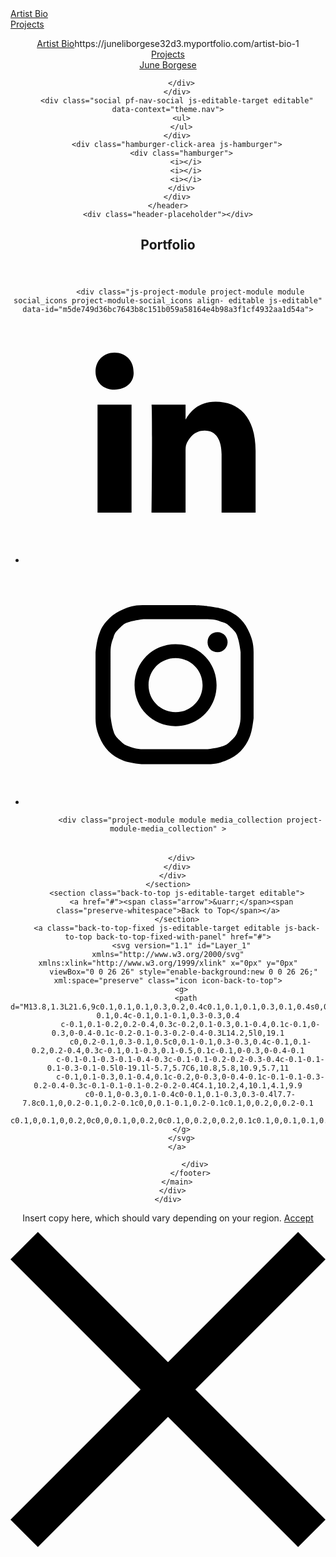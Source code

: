 <!DOCTYPE HTML>
<html lang="en-US">
<head>
 </script>
</head>
        <body class="transition-enabled">  <div class='page-background-video page-background-video-with-panel'>
  </div>
  <div class="js-responsive-nav">
    <div class="responsive-nav has-social">
      <div class="close-responsive-click-area js-close-responsive-nav">
        <div class="close-responsive-button"></div>
      </div>
          <nav class="nav-container js-editable-target editable">
      <div class="page-title">
        <a href="/artist-bio-1" >Artist Bio</a>
      </div>
      <div class="page-title">
        <a href="/projects" >Projects</a>
      </div>
          </nav>
        <div class="social pf-nav-social js-editable-target editable" data-context="theme.nav">
          <ul>
          </ul>
        </div>
    </div>
  </div>
    <header class="site-header js-site-header js-editable-target editable  js-fixed-nav js-editable-target editable" data-context="theme.nav">
        <nav class="nav-container js-editable-target editable">
      <div class="page-title">
        <a href="/artist-bio-1" >Artist Bio</a>https://juneliborgese32d3.myportfolio.com/artist-bio-1
      </div>
      <div class="page-title">
        <a href="/projects" >Projects</a>
      </div>
        </nav>
        <div class="logo-wrap js-editable-target editable" data-context="theme.nav">
          <div class="logo logo-text  ">
              <a href="" class="preserve-whitespace">June Borgese</a>

          </div>
        </div>
        <div class="social pf-nav-social js-editable-target editable" data-context="theme.nav">
          <ul>
          </ul>
        </div>
        <div class="hamburger-click-area js-hamburger">
          <div class="hamburger">
            <i></i>
            <i></i>
            <i></i>
          </div>
        </div>
    </header>
    <div class="header-placeholder"></div>
  <div class="site-wrap cfix js-site-wrap">
    <div class="site-container">
      <div class="site-content">
        <main>
  <div class="page-container js-editable-target editable" data-context="page.page.container">
    <section class="page standard-modules">
        <header class="page-header content js-editable-target editable" data-context="pages" data-identity="id:p5de7478a3227d330c16e442b633c49f9067ce84f770e9b174a235" data-menu="Page Header">
            <h1 class="title preserve-whitespace">Portfolio</h1>
            <p class="description"></p>
        </header>
      <div class="page-content js-page-content js-editable-target editable" data-context="pages" data-identity="id:p5de7478a3227d330c16e442b633c49f9067ce84f770e9b174a235" data-menu="Page Content">
        <div id="project-canvas" class="js-project-modules modules content">
          <div id="project-modules">
              
              
              
              
              
              
              
              
              <div class="js-project-module project-module module social_icons project-module-social_icons align- editable js-editable" data-id="m5de749d36bc7643b8c151b059a58164e4b98a3f1cf4932aa1d54a">
  <div class="module-content module-content-social_icons js-module-content">
      <div class="social">
        <ul>
              <li>
                <a href="http://www.linkedin.com/in/june-li-borgese-3a7548177" target="_blank">
                  <svg version="1.1" id="Layer_1" xmlns="http://www.w3.org/2000/svg" xmlns:xlink="http://www.w3.org/1999/xlink" viewBox="0 0 30 24" style="enable-background:new 0 0 30 24;" xml:space="preserve" class="icon">
                  <path id="path-1_24_" d="M19.6,19v-5.8c0-1.4-0.5-2.4-1.7-2.4c-1,0-1.5,0.7-1.8,1.3C16,12.3,16,12.6,16,13v6h-3.4
                    c0,0,0.1-9.8,0-10.8H16v1.5c0,0,0,0,0,0h0v0C16.4,9,17.2,7.9,19,7.9c2.3,0,4,1.5,4,4.9V19H19.6z M8.9,6.7L8.9,6.7
                    C7.7,6.7,7,5.9,7,4.9C7,3.8,7.8,3,8.9,3s1.9,0.8,1.9,1.9C10.9,5.9,10.1,6.7,8.9,6.7z M10.6,19H7.2V8.2h3.4V19z"/>
                  </svg>
                </a>
              </li>
              <li>
                <a href="http://www.instagram.com/junelibee/?hl=en" target="_blank">
                  <svg version="1.1" id="Layer_1" xmlns="http://www.w3.org/2000/svg" xmlns:xlink="http://www.w3.org/1999/xlink" viewBox="0 0 30 24" style="enable-background:new 0 0 30 24;" xml:space="preserve" class="icon">
                  <g>
                    <path d="M15,5.4c2.1,0,2.4,0,3.2,0c0.8,0,1.2,0.2,1.5,0.3c0.4,0.1,0.6,0.3,0.9,0.6c0.3,0.3,0.5,0.5,0.6,0.9
                      c0.1,0.3,0.2,0.7,0.3,1.5c0,0.8,0,1.1,0,3.2s0,2.4,0,3.2c0,0.8-0.2,1.2-0.3,1.5c-0.1,0.4-0.3,0.6-0.6,0.9c-0.3,0.3-0.5,0.5-0.9,0.6
                      c-0.3,0.1-0.7,0.2-1.5,0.3c-0.8,0-1.1,0-3.2,0s-2.4,0-3.2,0c-0.8,0-1.2-0.2-1.5-0.3c-0.4-0.1-0.6-0.3-0.9-0.6
                      c-0.3-0.3-0.5-0.5-0.6-0.9c-0.1-0.3-0.2-0.7-0.3-1.5c0-0.8,0-1.1,0-3.2s0-2.4,0-3.2c0-0.8,0.2-1.2,0.3-1.5c0.1-0.4,0.3-0.6,0.6-0.9
                      c0.3-0.3,0.5-0.5,0.9-0.6c0.3-0.1,0.7-0.2,1.5-0.3C12.6,5.4,12.9,5.4,15,5.4 M15,4c-2.2,0-2.4,0-3.3,0c-0.9,0-1.4,0.2-1.9,0.4
                      c-0.5,0.2-1,0.5-1.4,0.9C7.9,5.8,7.6,6.2,7.4,6.8C7.2,7.3,7.1,7.9,7,8.7C7,9.6,7,9.8,7,12s0,2.4,0,3.3c0,0.9,0.2,1.4,0.4,1.9
                      c0.2,0.5,0.5,1,0.9,1.4c0.4,0.4,0.9,0.7,1.4,0.9c0.5,0.2,1.1,0.3,1.9,0.4c0.9,0,1.1,0,3.3,0s2.4,0,3.3,0c0.9,0,1.4-0.2,1.9-0.4
                      c0.5-0.2,1-0.5,1.4-0.9c0.4-0.4,0.7-0.9,0.9-1.4c0.2-0.5,0.3-1.1,0.4-1.9c0-0.9,0-1.1,0-3.3s0-2.4,0-3.3c0-0.9-0.2-1.4-0.4-1.9
                      c-0.2-0.5-0.5-1-0.9-1.4c-0.4-0.4-0.9-0.7-1.4-0.9c-0.5-0.2-1.1-0.3-1.9-0.4C17.4,4,17.2,4,15,4L15,4L15,4z"/>
                    <path d="M15,7.9c-2.3,0-4.1,1.8-4.1,4.1s1.8,4.1,4.1,4.1s4.1-1.8,4.1-4.1S17.3,7.9,15,7.9L15,7.9z M15,14.7c-1.5,0-2.7-1.2-2.7-2.7
                      c0-1.5,1.2-2.7,2.7-2.7s2.7,1.2,2.7,2.7C17.7,13.5,16.5,14.7,15,14.7L15,14.7z"/>
                    <path d="M20.2,7.7c0,0.5-0.4,1-1,1s-1-0.4-1-1s0.4-1,1-1S20.2,7.2,20.2,7.7L20.2,7.7z"/>
                  </g>
                  </svg>
                </a>
              </li>
        </ul>
      </div>
  </div>
</div>

              
              
              
              
              
              
              
              
              <div class="project-module module media_collection project-module-media_collection" >
  <div class="grid--main js-grid-main">
    <div class="grid__item-container js-grid-item-container" data-flex-grow="346.66666666667" style="width:346.66666666667px; flex-grow:346.66666666667;" data-width="1920" data-height="1440">
      <script type="text/html" class="js-lightbox-slide-content">
        <div class="grid__image-wrapper">
          <img src="https://pro2-bar-s3-cdn-cf3.myportfolio.com/7627ee67-467e-497a-b6f9-2750956a5ef8/eb70dd60-2a31-4a5c-a597-d8b53be79c4a_rw_1920.JPG?h=12250f979651a4f811bc3442043aa4f9" srcset="https://pro2-bar-s3-cdn-cf3.myportfolio.com/7627ee67-467e-497a-b6f9-2750956a5ef8/eb70dd60-2a31-4a5c-a597-d8b53be79c4a_rw_600.JPG?h=3436a55304a9b0cfaa87f96dac4ab02e 600w,https://pro2-bar-s3-cdn-cf3.myportfolio.com/7627ee67-467e-497a-b6f9-2750956a5ef8/eb70dd60-2a31-4a5c-a597-d8b53be79c4a_rw_1200.JPG?h=4fdc0d6646bd9742397b82e01a1517a6 1200w,https://pro2-bar-s3-cdn-cf3.myportfolio.com/7627ee67-467e-497a-b6f9-2750956a5ef8/eb70dd60-2a31-4a5c-a597-d8b53be79c4a_rw_1920.JPG?h=12250f979651a4f811bc3442043aa4f9 1920w," sizes="(max-width: 1920px) 100vw, 1920px">
        <div>
      </script>
      <img
        class="grid__item-image js-grid__item-image grid__item-image-lazy js-lazy"
        src="data:image/gif;base64,R0lGODlhAQABAIAAAAAAAP///yH5BAEAAAAALAAAAAABAAEAAAIBRAA7"
        data-src="https://pro2-bar-s3-cdn-cf3.myportfolio.com/7627ee67-467e-497a-b6f9-2750956a5ef8/eb70dd60-2a31-4a5c-a597-d8b53be79c4a_rw_1920.JPG?h=12250f979651a4f811bc3442043aa4f9"
        data-srcset="https://pro2-bar-s3-cdn-cf3.myportfolio.com/7627ee67-467e-497a-b6f9-2750956a5ef8/eb70dd60-2a31-4a5c-a597-d8b53be79c4a_rw_600.JPG?h=3436a55304a9b0cfaa87f96dac4ab02e 600w,https://pro2-bar-s3-cdn-cf3.myportfolio.com/7627ee67-467e-497a-b6f9-2750956a5ef8/eb70dd60-2a31-4a5c-a597-d8b53be79c4a_rw_1200.JPG?h=4fdc0d6646bd9742397b82e01a1517a6 1200w,https://pro2-bar-s3-cdn-cf3.myportfolio.com/7627ee67-467e-497a-b6f9-2750956a5ef8/eb70dd60-2a31-4a5c-a597-d8b53be79c4a_rw_1920.JPG?h=12250f979651a4f811bc3442043aa4f9 1920w,"
      >
      <span class="grid__item-filler" style="padding-bottom:75%;"></span>
    </div>
    <div class="grid__item-container js-grid-item-container" data-flex-grow="268.38709677419" style="width:268.38709677419px; flex-grow:268.38709677419;" data-width="640" data-height="620">
      <script type="text/html" class="js-lightbox-slide-content">
        <div class="grid__image-wrapper">
          <img src="https://pro2-bar-s3-cdn-cf1.myportfolio.com/7627ee67-467e-497a-b6f9-2750956a5ef8/925c6b7e-80a3-4d76-bbf6-244367275d4b_rw_1200.JPG?h=a5303a000a2d46a386400d9501f3c912" srcset="https://pro2-bar-s3-cdn-cf1.myportfolio.com/7627ee67-467e-497a-b6f9-2750956a5ef8/925c6b7e-80a3-4d76-bbf6-244367275d4b_rw_600.JPG?h=7894804fc7eb452d3441ac123563c067 600w,https://pro2-bar-s3-cdn-cf1.myportfolio.com/7627ee67-467e-497a-b6f9-2750956a5ef8/925c6b7e-80a3-4d76-bbf6-244367275d4b_rw_1200.JPG?h=a5303a000a2d46a386400d9501f3c912 640w," sizes="(max-width: 640px) 100vw, 640px">
        <div>
      </script>
      <img
        class="grid__item-image js-grid__item-image grid__item-image-lazy js-lazy"
        src="data:image/gif;base64,R0lGODlhAQABAIAAAAAAAP///yH5BAEAAAAALAAAAAABAAEAAAIBRAA7"
        data-src="https://pro2-bar-s3-cdn-cf1.myportfolio.com/7627ee67-467e-497a-b6f9-2750956a5ef8/925c6b7e-80a3-4d76-bbf6-244367275d4b_rw_1200.JPG?h=a5303a000a2d46a386400d9501f3c912"
        data-srcset="https://pro2-bar-s3-cdn-cf1.myportfolio.com/7627ee67-467e-497a-b6f9-2750956a5ef8/925c6b7e-80a3-4d76-bbf6-244367275d4b_rw_600.JPG?h=7894804fc7eb452d3441ac123563c067 600w,https://pro2-bar-s3-cdn-cf1.myportfolio.com/7627ee67-467e-497a-b6f9-2750956a5ef8/925c6b7e-80a3-4d76-bbf6-244367275d4b_rw_1200.JPG?h=a5303a000a2d46a386400d9501f3c912 640w,"
      >
      <span class="grid__item-filler" style="padding-bottom:96.875%;"></span>
    </div>
    <div class="grid__item-container js-grid-item-container" data-flex-grow="177.89473684211" style="width:177.89473684211px; flex-grow:177.89473684211;" data-width="3840" data-height="5612">
      <script type="text/html" class="js-lightbox-slide-content">
        <div class="grid__image-wrapper">
          <img src="https://pro2-bar-s3-cdn-cf2.myportfolio.com/7627ee67-467e-497a-b6f9-2750956a5ef8/daae8e0f-a2e3-4d18-85dc-4c75019e05e9_rw_3840.JPG?h=6601348590cd2d9aeefc40d9f55679e4" srcset="https://pro2-bar-s3-cdn-cf2.myportfolio.com/7627ee67-467e-497a-b6f9-2750956a5ef8/daae8e0f-a2e3-4d18-85dc-4c75019e05e9_rw_600.JPG?h=eaf6cfb002c3ad93c05a1543cc9ede55 600w,https://pro2-bar-s3-cdn-cf2.myportfolio.com/7627ee67-467e-497a-b6f9-2750956a5ef8/daae8e0f-a2e3-4d18-85dc-4c75019e05e9_rw_1200.JPG?h=f0a2bd88496608f9cdd045a382e48b9f 1200w,https://pro2-bar-s3-cdn-cf2.myportfolio.com/7627ee67-467e-497a-b6f9-2750956a5ef8/daae8e0f-a2e3-4d18-85dc-4c75019e05e9_rw_1920.JPG?h=b9f6c9206be63e1eedc97439c430f03a 1920w,https://pro2-bar-s3-cdn-cf2.myportfolio.com/7627ee67-467e-497a-b6f9-2750956a5ef8/daae8e0f-a2e3-4d18-85dc-4c75019e05e9_rw_3840.JPG?h=6601348590cd2d9aeefc40d9f55679e4 3840w," sizes="(max-width: 3840px) 100vw, 3840px">
        <div>
      </script>
      <img
        class="grid__item-image js-grid__item-image grid__item-image-lazy js-lazy"
        src="data:image/gif;base64,R0lGODlhAQABAIAAAAAAAP///yH5BAEAAAAALAAAAAABAAEAAAIBRAA7"
        data-src="https://pro2-bar-s3-cdn-cf2.myportfolio.com/7627ee67-467e-497a-b6f9-2750956a5ef8/daae8e0f-a2e3-4d18-85dc-4c75019e05e9_rw_3840.JPG?h=6601348590cd2d9aeefc40d9f55679e4"
        data-srcset="https://pro2-bar-s3-cdn-cf2.myportfolio.com/7627ee67-467e-497a-b6f9-2750956a5ef8/daae8e0f-a2e3-4d18-85dc-4c75019e05e9_rw_600.JPG?h=eaf6cfb002c3ad93c05a1543cc9ede55 600w,https://pro2-bar-s3-cdn-cf2.myportfolio.com/7627ee67-467e-497a-b6f9-2750956a5ef8/daae8e0f-a2e3-4d18-85dc-4c75019e05e9_rw_1200.JPG?h=f0a2bd88496608f9cdd045a382e48b9f 1200w,https://pro2-bar-s3-cdn-cf2.myportfolio.com/7627ee67-467e-497a-b6f9-2750956a5ef8/daae8e0f-a2e3-4d18-85dc-4c75019e05e9_rw_1920.JPG?h=b9f6c9206be63e1eedc97439c430f03a 1920w,https://pro2-bar-s3-cdn-cf2.myportfolio.com/7627ee67-467e-497a-b6f9-2750956a5ef8/daae8e0f-a2e3-4d18-85dc-4c75019e05e9_rw_3840.JPG?h=6601348590cd2d9aeefc40d9f55679e4 3840w,"
      >
      <span class="grid__item-filler" style="padding-bottom:146.15384615385%;"></span>
    </div>
    <div class="grid__item-container js-grid-item-container" data-flex-grow="195.12195121951" style="width:195.12195121951px; flex-grow:195.12195121951;" data-width="400" data-height="533">
      <script type="text/html" class="js-lightbox-slide-content">
        <div class="grid__image-wrapper">
          <img src="https://pro2-bar-s3-cdn-cf6.myportfolio.com/7627ee67-467e-497a-b6f9-2750956a5ef8/a77462a1-399f-4601-82b8-eca53324b0c4_rw_600.JPG?h=455875de0346c0b3680e3c3067e67bdf" srcset="https://pro2-bar-s3-cdn-cf6.myportfolio.com/7627ee67-467e-497a-b6f9-2750956a5ef8/a77462a1-399f-4601-82b8-eca53324b0c4_rw_600.JPG?h=455875de0346c0b3680e3c3067e67bdf 400w," sizes="(max-width: 400px) 100vw, 400px">
        <div>
      </script>
      <img
        class="grid__item-image js-grid__item-image grid__item-image-lazy js-lazy"
        src="data:image/gif;base64,R0lGODlhAQABAIAAAAAAAP///yH5BAEAAAAALAAAAAABAAEAAAIBRAA7"
        data-src="https://pro2-bar-s3-cdn-cf6.myportfolio.com/7627ee67-467e-497a-b6f9-2750956a5ef8/a77462a1-399f-4601-82b8-eca53324b0c4_rw_600.JPG?h=455875de0346c0b3680e3c3067e67bdf"
        data-srcset="https://pro2-bar-s3-cdn-cf6.myportfolio.com/7627ee67-467e-497a-b6f9-2750956a5ef8/a77462a1-399f-4601-82b8-eca53324b0c4_rw_600.JPG?h=455875de0346c0b3680e3c3067e67bdf 400w,"
      >
      <span class="grid__item-filler" style="padding-bottom:133.25%;"></span>
    </div>
    <div class="grid__item-container js-grid-item-container" data-flex-grow="260.61757719715" style="width:260.61757719715px; flex-grow:260.61757719715;" data-width="422" data-height="421">
      <script type="text/html" class="js-lightbox-slide-content">
        <div class="grid__image-wrapper">
          <img src="https://pro2-bar-s3-cdn-cf6.myportfolio.com/7627ee67-467e-497a-b6f9-2750956a5ef8/a5ab05d2-dfff-4e03-a616-1c9f125d3040_rw_600.png?h=5ecc594e569a50642ea7e108d0fc109d" srcset="https://pro2-bar-s3-cdn-cf6.myportfolio.com/7627ee67-467e-497a-b6f9-2750956a5ef8/a5ab05d2-dfff-4e03-a616-1c9f125d3040_rw_600.png?h=5ecc594e569a50642ea7e108d0fc109d 422w," sizes="(max-width: 422px) 100vw, 422px">
        <div>
      </script>
      <img
        class="grid__item-image js-grid__item-image grid__item-image-lazy js-lazy"
        src="data:image/gif;base64,R0lGODlhAQABAIAAAAAAAP///yH5BAEAAAAALAAAAAABAAEAAAIBRAA7"
        data-src="https://pro2-bar-s3-cdn-cf6.myportfolio.com/7627ee67-467e-497a-b6f9-2750956a5ef8/a5ab05d2-dfff-4e03-a616-1c9f125d3040_rw_600.png?h=5ecc594e569a50642ea7e108d0fc109d"
        data-srcset="https://pro2-bar-s3-cdn-cf6.myportfolio.com/7627ee67-467e-497a-b6f9-2750956a5ef8/a5ab05d2-dfff-4e03-a616-1c9f125d3040_rw_600.png?h=5ecc594e569a50642ea7e108d0fc109d 422w,"
      >
      <span class="grid__item-filler" style="padding-bottom:99.763033175355%;"></span>
    </div>
    <div class="js-grid-spacer"></div>
  </div>
</div>

              
              
          </div>
        </div>
      </div>
    </section>
        <section class="back-to-top js-editable-target editable">
          <a href="#"><span class="arrow">&uarr;</span><span class="preserve-whitespace">Back to Top</span></a>
        </section>
        <a class="back-to-top-fixed js-editable-target editable js-back-to-top back-to-top-fixed-with-panel" href="#">
          <svg version="1.1" id="Layer_1" xmlns="http://www.w3.org/2000/svg" xmlns:xlink="http://www.w3.org/1999/xlink" x="0px" y="0px"
           viewBox="0 0 26 26" style="enable-background:new 0 0 26 26;" xml:space="preserve" class="icon icon-back-to-top">
          <g>
            <path d="M13.8,1.3L21.6,9c0.1,0.1,0.1,0.3,0.2,0.4c0.1,0.1,0.1,0.3,0.1,0.4s0,0.3-0.1,0.4c-0.1,0.1-0.1,0.3-0.3,0.4
              c-0.1,0.1-0.2,0.2-0.4,0.3c-0.2,0.1-0.3,0.1-0.4,0.1c-0.1,0-0.3,0-0.4-0.1c-0.2-0.1-0.3-0.2-0.4-0.3L14.2,5l0,19.1
              c0,0.2-0.1,0.3-0.1,0.5c0,0.1-0.1,0.3-0.3,0.4c-0.1,0.1-0.2,0.2-0.4,0.3c-0.1,0.1-0.3,0.1-0.5,0.1c-0.1,0-0.3,0-0.4-0.1
              c-0.1-0.1-0.3-0.1-0.4-0.3c-0.1-0.1-0.2-0.2-0.3-0.4c-0.1-0.1-0.1-0.3-0.1-0.5l0-19.1l-5.7,5.7C6,10.8,5.8,10.9,5.7,11
              c-0.1,0.1-0.3,0.1-0.4,0.1c-0.2,0-0.3,0-0.4-0.1c-0.1-0.1-0.3-0.2-0.4-0.3c-0.1-0.1-0.1-0.2-0.2-0.4C4.1,10.2,4,10.1,4.1,9.9
              c0-0.1,0-0.3,0.1-0.4c0-0.1,0.1-0.3,0.3-0.4l7.7-7.8c0.1,0,0.2-0.1,0.2-0.1c0,0,0.1-0.1,0.2-0.1c0.1,0,0.2,0,0.2-0.1
              c0.1,0,0.1,0,0.2,0c0,0,0.1,0,0.2,0c0.1,0,0.2,0,0.2,0.1c0.1,0,0.1,0.1,0.2,0.1C13.7,1.2,13.8,1.2,13.8,1.3z"/>
          </g>
          </svg>
        </a>
  </div>
              <footer class="site-footer js-editable-target editable">
                <div class="footer-text">
                  
                </div>
              </footer>
        </main>
      </div>
    </div>
  </div>
<div class="cookie-banner js-cookie-banner">
  <p>Insert copy here, which should vary depending on your region. <a class="consent-link" href="#">Accept</a></p>
  <svg xmlns="http://www.w3.org/2000/svg" viewBox="-6458 -2604 16 16" class='close-btn'>
    <g id="Group_1479" data-name="Group 1479" transform="translate(-8281.367 -3556.368)">
      <rect id="Rectangle_6401" data-name="Rectangle 6401" class="stroke" width="1.968" height="20.66" transform="translate(1823.367 953.759) rotate(-45)"/>
      <rect id="Rectangle_6402" data-name="Rectangle 6402" class="stroke" width="1.968" height="20.66" transform="translate(1824.758 968.368) rotate(-135)"/>
    </g>
  </svg>
</div>
<script type="text/javascript">window.NREUM||(NREUM={});NREUM.info={"beacon":"bam.nr-data.net","licenseKey":"e7fb1b89a0","applicationID":"296353545","transactionName":"ZwZaYkJVDERXUxULCV5Me0NDQA1aGWsmJzJtQ1JDXlEOXlRfEwUDQwYLBFQHTFpPQA4QElYMVF9fGgFYWw==","queueTime":0,"applicationTime":8,"atts":"S0FNFApPHxsUUUNYHU0e","errorBeacon":"bam.nr-data.net","agent":""}</script></body>
<script type="text/javascript">
  // fix for Safari's back/forward cache
  window.onpageshow = function(e) {
    if (e.persisted) { window.location.reload(); }
  };
</script>
  <script type="text/javascript">var __config__ = {"page_id":"p5de7478a3227d330c16e442b633c49f9067ce84f770e9b174a235","theme":{"name":"marta"},"pageTransition":true,"linkTransition":true,"disableDownload":false,"localizedValidationMessages":{"required":"This field is required","Email":"This field must be a valid email address"},"lightbox":{"enabled":true,"color":{"opacity":0.94,"hex":"#fff"}},"cookie_banner":{"enabled":false}};</script>
  <script type="text/javascript" src="/site/translations?cb=00b201453aebe7bec4659c241122b4ac54bff69e"></script>
  <script type="text/javascript" src="/dist/js/main.js?cb=00b201453aebe7bec4659c241122b4ac54bff69e"></script>
</html>
